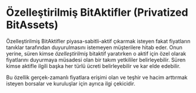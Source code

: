 Özelleştirilmiş BitAktifler (Privatized BitAssets)
====================

Özelleştirilmiş BitAktifler  piyasa-sabitli-aktif çıkarmak isteyen fakat 
fiyatların tanıklar tarafından duyurulmasını istemeyen müşterilere hitab eder. Onun 
yerine, süren kimse *özelleştirilmiş* bitaktif yaratırken o aktif için özel olarak 
fiyatlarını duyurmaya müsadesi olan bir takım yetkililer belirleyebilir. Süren kimse
aktifle ilgili başka her türlü ücreti belirleyebilir ve kar elde edebilir.

Bu özellik gerçek-zamanlı fiyatlara erişimi olan ve teşhir ve hacim arttırmak  isteyen 
borsalar ve kuruluşlar için ayrıca ilgi çekicidir.